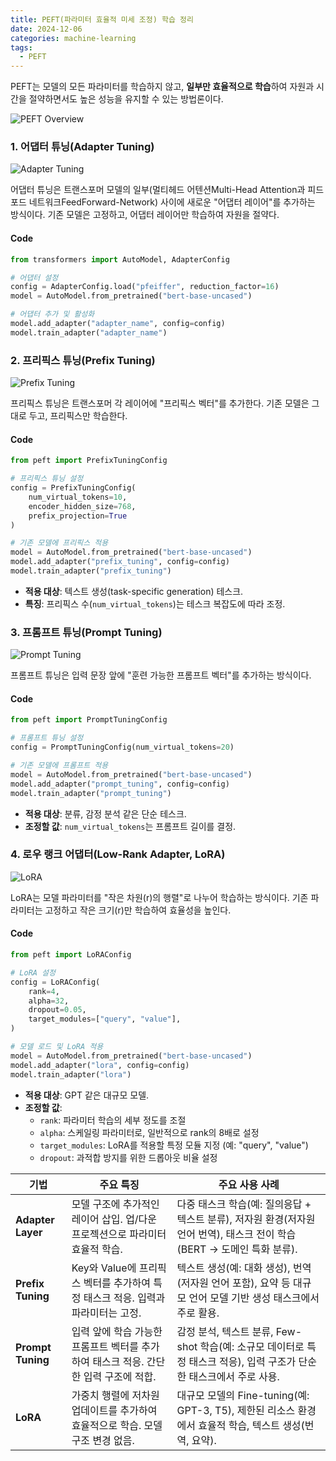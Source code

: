 ```yaml
---
title: PEFT(파라미터 효율적 미세 조정) 학습 정리
date: 2024-12-06
categories: machine-learning
tags:
  - PEFT
---
```


PEFT는 모델의 모든 파라미터를 학습하지 않고, **일부만 효율적으로 학습**하여 자원과 시간을 절약하면서도 높은 성능을 유지할 수 있는 방법론이다. 

![PEFT Overview](https://gityeop.github.io/assets/images/2024-12-06-17-22-11.png)

### 1. 어댑터 튜닝(Adapter Tuning)
![Adapter Tuning](https://gityeop.github.io/assets/images/2024-12-06-17-58-38.png)

어댑터 튜닝은 트랜스포머 모델의 일부(멀티헤드 어텐션Multi-Head Attention과 피드포드 네트워크FeedForward-Network) 사이에 새로운 "어댑터 레이어"를 추가하는 방식이다. 기존 모델은 고정하고, 어댑터 레이어만 학습하여 자원을 절약다.  

#### Code

```python
from transformers import AutoModel, AdapterConfig

# 어댑터 설정
config = AdapterConfig.load("pfeiffer", reduction_factor=16)
model = AutoModel.from_pretrained("bert-base-uncased")

# 어댑터 추가 및 활성화
model.add_adapter("adapter_name", config=config)
model.train_adapter("adapter_name")
```

### 2. 프리픽스 튜닝(Prefix Tuning)
![Prefix Tuning](https://gityeop.github.io/assets/images/2024-12-06-17-21-26.png)

프리픽스 튜닝은 트랜스포머 각 레이어에 "프리픽스 벡터"를 추가한다. 기존 모델은 그대로 두고, 프리픽스만 학습한다.  

#### Code

```python
from peft import PrefixTuningConfig

# 프리픽스 튜닝 설정
config = PrefixTuningConfig(
    num_virtual_tokens=10,
    encoder_hidden_size=768,
    prefix_projection=True
)

# 기존 모델에 프리픽스 적용
model = AutoModel.from_pretrained("bert-base-uncased")
model.add_adapter("prefix_tuning", config=config)
model.train_adapter("prefix_tuning")
```

- **적용 대상**: 텍스트 생성(task-specific generation) 테스크.
- **특징**: 프리픽스 수(`num_virtual_tokens`)는 테스크 복잡도에 따라 조정.

### 3. 프롬프트 튜닝(Prompt Tuning)
![Prompt Tuning](https://gityeop.github.io/assets/images/2024-12-06-17-21-43.png)

프롬프트 튜닝은 입력 문장 앞에 "훈련 가능한 프롬프트 벡터"를 추가하는 방식이다.  

#### Code
```python
from peft import PromptTuningConfig

# 프롬프트 튜닝 설정
config = PromptTuningConfig(num_virtual_tokens=20)

# 기존 모델에 프롬프트 적용
model = AutoModel.from_pretrained("bert-base-uncased")
model.add_adapter("prompt_tuning", config=config)
model.train_adapter("prompt_tuning")
```

- **적용 대상**: 분류, 감정 분석 같은 단순 테스크.
- **조정할 값**: `num_virtual_tokens`는 프롬프트 길이를 결정.

### 4. 로우 랭크 어댑터(Low-Rank Adapter, LoRA)
![LoRA](https://gityeop.github.io/assets/images/2024-12-06-17-21-56.png)

LoRA는 모델 파라미터를 "작은 차원(r)의 행렬"로 나누어 학습하는 방식이다. 기존 파라미터는 고정하고 작은 크기(r)만 학습하여 효율성을 높인다.  

#### Code

```python
from peft import LoRAConfig

# LoRA 설정
config = LoRAConfig(
    rank=4,
    alpha=32,
    dropout=0.05,
    target_modules=["query", "value"],
)

# 모델 로드 및 LoRA 적용
model = AutoModel.from_pretrained("bert-base-uncased")
model.add_adapter("lora", config=config)
model.train_adapter("lora")
```

- **적용 대상**: GPT 같은 대규모 모델.
- **조정할 값**: 
  - `rank`: 파라미터 학습의 세부 정도를 조절
  - `alpha`: 스케일링 파라미터로, 일반적으로 rank의 8배로 설정
  - `target_modules`: LoRA를 적용할 특정 모듈 지정 (예: "query", "value")
  - `dropout`: 과적합 방지를 위한 드롭아웃 비율 설정

| **기법**          | **주요 특징**                                                              | **주요 사용 사례**                                                                                                     |
|-------------------|---------------------------------------------------------------------------|-----------------------------------------------------------------------------------------------------------------------|
| **Adapter Layer** | 모델 구조에 추가적인 레이어 삽입. 업/다운 프로젝션으로 파라미터 효율적 학습.       | 다중 태스크 학습(예: 질의응답 + 텍스트 분류), 저자원 환경(저자원 언어 번역), 태스크 전이 학습(BERT → 도메인 특화 분류).      |
| **Prefix Tuning** | Key와 Value에 프리픽스 벡터를 추가하여 특정 태스크 적응. 입력과 파라미터는 고정.    | 텍스트 생성(예: 대화 생성), 번역(저자원 언어 포함), 요약 등 대규모 언어 모델 기반 생성 태스크에서 주로 활용.                           |
| **Prompt Tuning** | 입력 앞에 학습 가능한 프롬프트 벡터를 추가하여 태스크 적응. 간단한 입력 구조에 적합. | 감정 분석, 텍스트 분류, Few-shot 학습(예: 소규모 데이터로 특정 태스크 적응), 입력 구조가 단순한 태스크에서 주로 사용.               |
| **LoRA**          | 가중치 행렬에 저차원 업데이트를 추가하여 효율적으로 학습. 모델 구조 변경 없음.      | 대규모 모델의 Fine-tuning(예: GPT-3, T5), 제한된 리소스 환경에서 효율적 학습, 텍스트 생성(번역, 요약).                         |